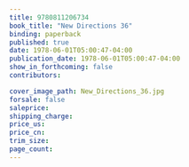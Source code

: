 ```yaml
---
title: 9780811206734
book_title: "New Directions 36"
binding: paperback
published: true
date: 1978-06-01T05:00:47-04:00
publication_date: 1978-06-01T05:00:47-04:00
show_in_forthcoming: false
contributors:

cover_image_path: New_Directions_36.jpg
forsale: false
saleprice:
shipping_charge:
price_us:
price_cn:
trim_size:
page_count:
---
```


